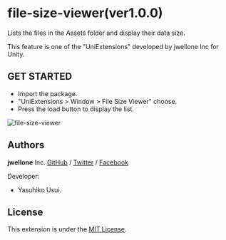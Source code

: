 # file-size-viewer(ver1.0.0)
Lists the files in the Assets folder and display their data size.

This feature is one of the "UniExtensions" developed by jwellone Inc for Unity.


## GET STARTED
- Import the package.
- "UniExtensions > Window > File Size Viewer" choose.
- Press the load button to display the list.

![file-size-viewer](https://user-images.githubusercontent.com/85072161/127731842-3015489d-8e10-4610-999d-2a3ecf85c292.gif)


## Authors
**jwellone** Inc. [GitHub](https://github.com/jwellone/) / [Twitter](https://twitter.com/jwellone) / [Facebook](https://www.facebook.com/Jwellone-Inc-110584057879884/)

Developer:
- Yasuhiko Usui.


## License
This extension is under the [MIT License](https://github.com/jwellone/file-size-viewer/blob/main/LICENSE).
